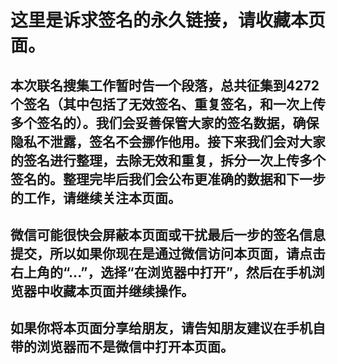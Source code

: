 这里是诉求签名的永久链接，请收藏本页面。
====================

本次联名搜集工作暂时告一个段落，总共征集到4272个签名（其中包括了无效签名、重复签名，和一次上传多个签名的）。我们会妥善保管大家的签名数据，确保隐私不泄露，签名不会挪作他用。接下来我们会对大家的签名进行整理，去除无效和重复，拆分一次上传多个签名的。整理完毕后我们会公布更准确的数据和下一步的工作，请继续关注本页面。
---------------------

微信可能很快会屏蔽本页面或干扰最后一步的签名信息提交，所以如果你现在是通过微信访问本页面，请点击右上角的“...”，选择“在浏览器中打开”，然后在手机浏览器中收藏本页面并继续操作。
---------------------

如果你将本页面分享给朋友，请告知朋友建议在手机自带的浏览器而不是微信中打开本页面。
---------------------

